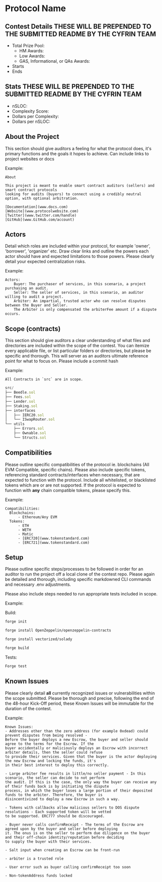 # Protocol Name 

<!-- <br/>
<p align="center">
<img src="./logo.png" width="500" alt="Ditto">
</p>
<br/> --> 


## Contest Details **THESE WILL BE PREPENDED TO THE SUBMITTED README BY THE CYFRIN TEAM**

- Total Prize Pool: 
  - HM Awards: 
  - Low Awards: 
  - GAS, Informational, or QAs Awards:
- Starts 
- Ends 

## Stats **THESE WILL BE PREPENDED TO THE SUBMITTED README BY THE CYFRIN TEAM**
- nSLOC:
- Complexity Score:
- Dollars per Complexity:
- Dollars per nSLOC:

## About the Project

This section should give auditors a feeling for what the protocol does, it's primary functions and the goals it hopes to achieve. Can include links to project websites or docs

Example:
```
About

This project is meant to enable smart contract auditors (sellers) and smart contract protocols
looking for audits (buyers) to connect using a credibly neutral option, with optional arbitration.

[Documentation](www.docs.com)
[Website](www.protocolwebsite.com)
[Twitter](www.twitter.com/handle)
[GitHub](www.GitHub.com/account)
```

## Actors

Detail which roles are included within your protocol, for example 'owner', 'borrower', 'organizer' etc. Draw clear links and outline the powers each actor should have and expected limitations to those powers. Please clearly detail your expected centralization risks.

Example:

```
Actors:
    Buyer: The purchaser of services, in this scenario, a project purchasing an audit.
    Seller: The seller of services, in this scenario, an auditor willing to audit a project.
    Arbiter: An impartial, trusted actor who can resolve disputes between the Buyer and Seller.
    The Arbiter is only compensated the arbiterFee amount if a dispute occurs.
```

## Scope (contracts)

This section should give auditors a clear understanding of what files and directories are included within the scope of the contest. You can itemize every applicable file, or list particular folders or directories, but please be specific and thorough. This will server as an auditors ultimate reference point for what to focus on. Please include a commit hash

Example:
```
All Contracts in `src` are in scope.
```
```js
src/
├── Beedle.sol
├── Fees.sol
├── Lender.sol
├── Staking.sol
├── interfaces
│   ├── IERC20.sol
│   └── ISwapRouter.sol
└── utils
    ├── Errors.sol
    ├── Ownable.sol
    └── Structs.sol

```

## Compatibilities

Please outline specific compatibilities of the protocol ie. blockchains (All EVM Compatible, specific chains). Please also include specific tokens, referencing standard contracts/interfaces when necessary, that are expected to function with the protocol. Include all whitelisted, or blacklisted tokens which are or are not supported. If the protocol is expected to function with **any** chain compatible tokens, please specify this.

Example:

```
Compatibilities:
  Blockchains:
      - Ethereum/Any EVM
  Tokens:
      - ETH
      - WETH
      - Matic
      - [ERC720](www.tokenstandard.com)
      - [ERC721](www.tokenstandard.com)
```

## Setup

Please outline specific steps/processes to be followed in order for an auditor to run the project off a local clone of the contest repo. Please again be detailed and thorough, including specific markdowned CLI commands and necessary .env adjustments.

Please also include steps needed to run appropriate tests included in scope.

Example:

Build:
```bash
forge init

forge install OpenZeppelin/openzeppelin-contracts

forge install vectorized/solady

forge build
```

Tests:
```bash
Forge test
```

## Known Issues

Please clearly detail **all** currently recognized issues or vulnerabilities within the scope submitted. Please be thorough and precise, following the end of the 48-hour Kick-Off period, these Known Issues will be immutable for the duration of the contest.

Example:
```
Known Issues:
- Addresses other than the zero address (for example 0xdead) could prevent disputes from being resolved -
Before the buyer deploys a new Escrow, the buyer and seller should  agree to the terms for the Escrow. If the
buyer accidentally or maliciously deploys an Escrow with incorrect arbiter details, then the seller could refuse
to provide their services. Given that the buyer is the actor deploying the new Escrow and locking the funds, it's
in their best interest to deploy this correctly.

- Large arbiter fee results in little/no seller payment - In this scenario, the seller can decide to not perform
the audit. If this is the case, the only way the buyer can receive any of their funds back is by initiating the dispute
process, in which the buyer loses a large portion of their deposited funds to the arbiter. Therefore, the buyer is
disincentivized to deploy a new Escrow in such a way.

- Tokens with callbacks allow malicious sellers to DOS dispute resolutions - Each supported token will be vetted
to be supported. ERC777 should be discouraged.

- Buyer never calls confirmReceipt - The terms of the Escrow are agreed upon by the buyer and seller before deploying
it. The onus is on the seller to perform due diligence on the buyer and their off-chain identity/reputation before deciding
to supply the buyer with their services.

- Salt input when creating an Escrow can be front-run

- arbiter is a trusted role

- User error such as buyer calling confirmReceipt too soon

- Non-tokenAddress funds locked
```

